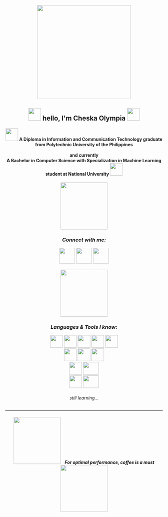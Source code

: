 <div id = "header" align = "center">
  <img src = "https://i.giphy.com/media/v1.Y2lkPTc5MGI3NjExcncybTFzNHgweWRvaGo3azdzOXNibmRzYWpkdzg3c213NDdoZG8yNCZlcD12MV9pbnRlcm5hbF9naWZfYnlfaWQmY3Q9Zw/zwDNti5vWFujS/giphy.gif" width="300">
    <h2>
      <img src = "https://media.tenor.com/2RMHRRKtaGoAAAAi/dog.gif" width ="40" height = "40">
        hello, I'm Cheska Olympia
      <img src = "https://media.tenor.com/2RMHRRKtaGoAAAAi/dog.gif" width ="40" height = "40">
    </h2>
    <h4>
      <img src = "https://media.tenor.com/TMM9nphr3B8AAAAi/pikachu-pokemon.gif" width ="40" height = "40">
        A Diploma in Information and Communication Technology graduate from Polytechnic University of the Philippines <br><br>
        and currently <br>
        A Bachelor in Computer Science with Specialization in Machine Learning student at National University
      <img src = "https://media.tenor.com/y1mQPzf_p7UAAAAi/qoobee-blushing.gif" width = "40" height = "40">
    </h4>
    <img src = "https://media.tenor.com/HoocNDDrUKgAAAAi/rexx.gif" width = "150" height = "150">
    <h3>
      <i>Connect with me:</i>
    </h3>
    <a href = "https://www.instagram.com/chskolymps/">
      <img src = "https://th.bing.com/th/id/R.03f40b67b63d9c1c1a5a792109bbc699?rik=8HhXk%2b5PP7XurQ&riu=http%3a%2f%2fpngimg.com%2fuploads%2finstagram%2finstagram_PNG10.png&ehk=%2f7%2ftghrL31GFpelB7DZvprao8IZHRvmhi0BpDsEAZgI%3d&risl=&pid=ImgRaw&r=0"
    width = "50" height = "50">
    </a>
    <a href = "https://www.linkedin.com/in/francheska-olympia/">
      <img src = "https://itcnet.gr/wp-content/uploads/2020/09/Linkedin-logo-on-transparent-Background-PNG-.png" width = "50" height = "50">
    </a>
    <a href = "https://x.com/chskolymps">
      <img src = "https://static.vecteezy.com/system/resources/previews/027/395/710/non_2x/twitter-brand-new-logo-3-d-with-new-x-shaped-graphic-of-the-world-s-most-popular-social-media-free-png.png" width = "50" height = "50">
    </a>
    <br><br>
    <img src = "https://media.tenor.com/z1YT2LePMWkAAAAi/tkthao219-peach.gif" width = "150" height = "150">
    <h3>
      <i>Languages & Tools I know:</i>
    </h3>
    <img src = "https://logos-download.com/wp-content/uploads/2016/10/Python_logo_icon.png" width = "40" height = "40">
    <img src = "https://i.pinimg.com/originals/79/5e/bb/795ebb5f4a470cd7242136237f61fc53.png" width = "40" height = "40">
    <img src = "https://www.pngkit.com/png/full/101-1010012_download-png.png" width = "40" height = "40">
    <img src = "https://static.cdnlogo.com/logos/c/68/c-sharp-800x800.png" width = "40" height = "40">
    <img src = "https://logodix.com/logo/1137946.png" width = "40" height = "40">
    <br>
    <img src = "https://cdn.pixabay.com/photo/2017/08/05/11/16/logo-2582748_1280.png" width = "40" height = "40">
    <img src = "https://cdn.freebiesupply.com/logos/large/2x/css3-logo-png-transparent.png" width = "40" height = "40">
    <img src = "https://saasradar.net/wp-content/uploads/2021/04/react-2048x2048.png" width = "40" height = "40">
    <br>
    <img src = "https://geekhacker.ru/wp-content/uploads/2021/03/sql_logo.png" width = "40" height = "40">
    <img src = "https://pngimg.com/uploads/php/php_PNG43.png" width = "50" height = "40">
    <br>
    <img src = "https://brandlogos.net/wp-content/uploads/2021/11/visual-studio-code-logo.png" width = "40" height = "40">
    <img src = "https://logohistory.net/wp-content/uploads/2023/06/AWS-Emblem.png" width = "50" height = "40">
    <br>
    <h6>
      <i>still learning...</i>
    </h6>
    <hr>
    <h4>
      <img src = "https://media.tenor.com/woeasjYR7JMAAAAi/bubu-bubbu.gif" width = "150" height = "150">
        <i>&nbsp&nbsp For optimal performance, coffee is a must</i>
      <img src = "https://media.tenor.com/qMwy9pHiCkEAAAAi/peach-goma-peach-and-goma.gif" width = "150" height = "150">
    </h4>

<!--
**frnchskolymps/frnchskolymps** is a ✨ _special_ ✨ repository because its `README.md` (this file) appears on your GitHub profile.

Here are some ideas to get you started:

- 🔭 I’m currently working on ...
- 🌱 I’m currently learning ...
- 👯 I’m looking to collaborate on ...
- 🤔 I’m looking for help with ...
- 💬 Ask me about ...
- 📫 How to reach me: ...
- 😄 Pronouns: ...
- ⚡ Fun fact: ...
-->
